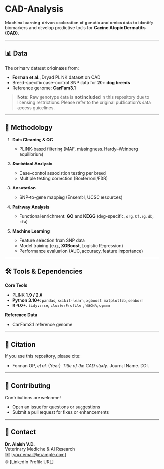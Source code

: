 # CAD-Analysis
Machine learning–driven exploration of genetic and omics data to identify biomarkers and develop predictive tools for **Canine Atopic Dermatitis (CAD)**.

---

## 📊 Data
The primary dataset originates from:

- **Forman et al.**, Dryad PLINK dataset on CAD  
- Breed-specific case–control SNP data for **20+ dog breeds**  
- Reference genome: **CanFam3.1**  

> **Note:** Raw genotype data is **not included** in this repository due to licensing restrictions. Please refer to the original publication’s data access guidelines.

---

## 🧬 Methodology

1. **Data Cleaning & QC**  
   - PLINK-based filtering (MAF, missingness, Hardy–Weinberg equilibrium)

2. **Statistical Analysis**  
   - Case–control association testing per breed  
   - Multiple testing correction (Bonferroni/FDR)

3. **Annotation**  
   - SNP-to-gene mapping (Ensembl, UCSC resources)

4. **Pathway Analysis**  
   - Functional enrichment: **GO** and **KEGG** (dog-specific, `org.Cf.eg.db`, `cfa`)

5. **Machine Learning**  
   - Feature selection from SNP data  
   - Model training (e.g., **XGBoost**, Logistic Regression)  
   - Performance evaluation (AUC, accuracy, feature importance)

---

## 🛠️ Tools & Dependencies

**Core Tools**
- PLINK **1.9 / 2.0**
- **Python 3.10+**: `pandas`, `scikit-learn`, `xgboost`, `matplotlib`, `seaborn`
- **R 4.0+**: `tidyverse`, `clusterProfiler`, `WGCNA`, `qqman`

**Reference Data**
- CanFam3.1 reference genome

---

## 📜 Citation
If you use this repository, please cite:

- Forman OP, *et al.* (Year). *Title of the CAD study*. Journal Name. DOI.

---

## 🤝 Contributing
Contributions are welcome!  
- Open an issue for questions or suggestions  
- Submit a pull request for fixes or enhancements

---

## 📧 Contact
**Dr. Alaleh V.D.**  
Veterinary Medicine & AI Research  
✉️ [your.email@example.com]  
🌐 [LinkedIn Profile URL]